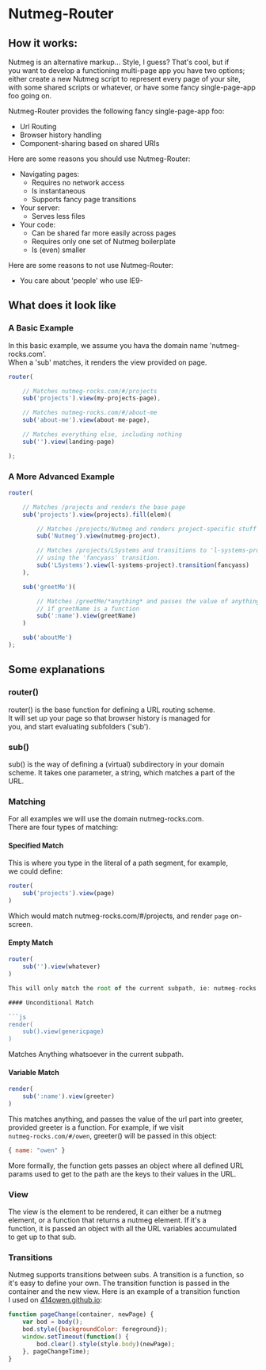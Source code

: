 # Nutmeg-Router

## How it works:  

Nutmeg is an alternative markup... Style, I guess?  That's cool, but if  
you want to develop a functioning multi-page app  you have  two options;  
either create a new Nutmeg script to represent every page of your  site,  
with some shared scripts or whatever, or have some fancy single-page-app  
foo going on.   

Nutmeg-Router provides the following fancy single-page-app foo:

* Url Routing
* Browser history handling
* Component-sharing based on shared URIs

Here are some reasons you should use Nutmeg-Router:

* Navigating pages:
  * Requires no network access
  * Is instantaneous
  * Supports fancy page transitions
* Your server:
  * Serves less files
* Your code:
  * Can be shared far more easily across pages
  * Requires only one set of Nutmeg boilerplate
  * Is (even) smaller

Here are some reasons to not use Nutmeg-Router:

* You care about 'people' who use IE9-

## What does it look like

### A Basic Example

In this basic example, we assume you hava the domain name 'nutmeg-rocks.com'.  
When a 'sub' matches, it renders the view provided on page.

```js
router(

    // Matches nutmeg-rocks.com/#/projects
    sub('projects').view(my-projects-page),

    // Matches nutmeg-rocks.com/#/about-me
    sub('about-me').view(about-me-page),

    // Matches everything else, including nothing
    sub('').view(landing-page)

);
```

### A More Advanced Example

```js
router(

    // Matches /projects and renders the base page
    sub('projects').view(projects).fill(elem)(

        // Matches /projects/Nutmeg and renders project-specific stuff into elem
        sub('Nutmeg').view(nutmeg-project),

        // Matches /projects/LSystems and transitions to 'l-systems-project'
        // using the 'fancyass' transition.
        sub('LSystems').view(l-systems-project).transition(fancyass)
    ),

    sub('greetMe')(

        // Matches /greetMe/*anything* and passes the value of anything to greetName,
        // if greetName is a function
        sub(':name').view(greetName)
    )

    sub('aboutMe')
);
```

## Some explanations

### router()

router() is the base function for defining a URL routing scheme.  
It will set up your page so that browser history is managed for  
you, and start evaluating subfolders ('sub').

### sub()

sub() is the way of defining a (virtual) subdirectory in your domain   
scheme. It takes one parameter, a string, which matches a part of the   
URL.

### Matching

For all examples we will use the domain nutmeg-rocks.com.  
There are four types of matching:

#### Specified Match

This is where you type in the literal of a path segment, for example,  
we could define:

```js
router(
    sub('projects').view(page)
)
```

Which would match nutmeg-rocks.com/#/projects, and render `page` on-screen.

#### Empty Match

```js
router(
    sub('').view(whatever)
)

This will only match the root of the current subpath, ie: nutmeg-rocks.com

#### Unconditional Match 

```js
render(
    sub().view(genericpage)
)
```

Matches Anything whatsoever in the current subpath.

#### Variable Match 

```js
render(
    sub(':name').view(greeter)
)
```

This matches anything, and passes the value of the url part into greeter,   
provided greeter is a function. For example, if we visit  
`nutmeg-rocks.com/#/owen`, greeter() will be passed in this object:

```js
{ name: "owen" }
```

More formally, the function gets passes an object where all defined URL  
params used to get to the path are the keys to their values in the URL.

### View

The view is the element to be rendered, it can either be a nutmeg  
element,  or a function that returns a nutmeg element. If it's a  
function, it is  passed an object with all the URL variables accumulated  
to get up to that  sub.  

### Transitions

Nutmeg supports transitions between subs. A transition is a function, so  
it's easy to define your own. The transition function is passed in the  
container and the new view. Here is an example of a transition function  
I used on [414owen.github.io](414owen.github.io):


```js
function pageChange(container, newPage) {
    var bod = body();
    bod.style({backgroundColor: foreground});
    window.setTimeout(function() {
        bod.clear().style(style.body)(newPage);
    }, pageChangeTime);
}
```

